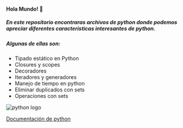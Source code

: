 #### Hola Mundo! 🐍

##### En este repositorio encontraras archivos de python donde podemos apreciar diferentes características interesantes de python.

##### Algunas de ellas son:

* Tipado estático en Python
* Closures y scopes
* Decoradores
* Iteradores y generadores
* Manejo de tiempo en python
* Eliminar duplicados con sets
* Operaciones con sets

![python logo](https://download.logo.wine/logo/Python_(programming_language)/Python_(programming_language)-Logo.wine.png)


[Documentación de python](https://docs.python.org/es/3/)